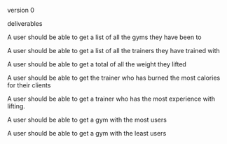 version 0


deliverables 

A user should be able to get a list of all the gyms they have been to

A user should be able to get a list of all the trainers they have trained with

A user should be able to get a total of all the weight they lifted

A user should be able to get the trainer who has burned the most calories for their clients

A user should be able to get a trainer who has the most experience with lifting. 

A user should be able to get a gym with the most users

A user should be able to get a gym with the least users 

